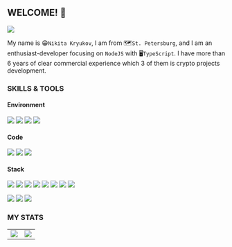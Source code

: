 ## WELCOME! 👋

![](https://komarev.com/ghpvc/?username=zirionneft&color=blueviolet&label=PROFILE+VISITS)

My name is 😁`Nikita Kryukov`, I am from 🗺️`St. Petersburg`, and I am an enthusiast-developer focusing on `NodeJS` with 🖥️`TypeScript`.
I have more than 6 years of clear commercial experience which 3 of them is crypto projects development.

### SKILLS & TOOLS

#### Environment
![](https://img.shields.io/badge/OS-Windows-informational?style=flat&logo=windows&logoColor=white&color=e95420)
![](https://img.shields.io/badge/IDE-WebStorm-informational?style=flat&logo=WebStorm&logoColor=white&color=8f4ad4)
![](https://img.shields.io/badge/Keyboard-NuPhy%20Air75-informational?style=flat&logo=windowsterminal&logoColor=white&color=00b8fc)
![](https://img.shields.io/badge/Display-Xiaomi%20Mi%20Surface%20Display%2034%22-informational?style=flat&logo=Xiaomi&logoColor=white&color=fa6709)

#### Code
![](https://img.shields.io/badge/Lang-TypeScript-informational?style=flat&logo=TypeScript&logoColor=white&color=cccf30)
![](https://img.shields.io/badge/Lang-Rust-informational?style=flat&logo=Rust&logoColor=white&color=cccf30)
![](https://img.shields.io/badge/Lang-Go-Lang-informational?style=flat&logo=JavaScript&logoColor=white&color=cccf30)

#### Stack
![](https://img.shields.io/badge/Backend-Node.js-informational?style=flat&logo=Node.js&logoColor=white&color=2eadc9)
![](https://img.shields.io/badge/Backend-Nest.js-informational?style=flat&logo=javascript&logoColor=white&color=2eadc9)
![](https://img.shields.io/badge/Backend-Sequelize-informational?style=flat&logo=javascript&logoColor=white&color=2eadc9)
![](https://img.shields.io/badge/Backend-MikroOrm-informational?style=flat&logo=javascript&logoColor=white&color=2eadc9)
![](https://img.shields.io/badge/Backend-NGINX-informational?style=flat&logo=NGINX&logoColor=white&color=2eadc9)
![](https://img.shields.io/badge/Backend-PostgreSQL-informational?style=flat&logo=PostgreSQL&logoColor=white&color=2eadc9)
![](https://img.shields.io/badge/Backend-redis-informational?style=flat&logo=redis&logoColor=white&color=2eadc9)
![](https://img.shields.io/badge/Backend-Docker-informational?style=flat&logo=Docker&logoColor=white&color=2eadc9)

![](https://img.shields.io/badge/Frontend-SvelteKit-informational?style=flat&logo=Svelte&logoColor=white&color=2bbc8a)
![](https://img.shields.io/badge/Frontend-React-informational?style=flat&logo=React&logoColor=white&color=2bbc8a)
![](https://img.shields.io/badge/Frontend-TailwindCss-informational?style=flat&logo=tailwindcss&logoColor=white&color=2bbc8a)


### MY STATS
<table>
  <tr>
    <td align="center" style="padding=0;width=50%;">
      <img align="center" style="padding=0;" src="https://github-readme-stats.vercel.app/api/?username=zirionneft&theme=synthwave&show_icons=true&hide_border=true&bg_color=00000000&hide_title=true&count_private=true" />
    </td>
    <td align="center" style="padding=0;width=50%;">
      <img align="center" style="padding=0;" src="https://github-readme-stats.quantumlytangled.vercel.app/api/top-langs/?username=zirionneft&theme=synthwave&layout=compact&show_icons=true&hide_border=true&count_private=true" />
    </td>
  </tr>
</table>
